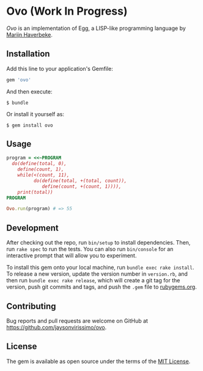 # Ovo (Work In Progress)

*Ovo* is an implementation of Egg, a LISP-like programming language by [Marijn Haverbeke](https://marijnhaverbeke.nl/).

## Installation

Add this line to your application's Gemfile:

```ruby
gem 'ovo'
```

And then execute:

    $ bundle

Or install it yourself as:

    $ gem install ovo

## Usage

```ruby
program = <<~PROGRAM
  do(define(total, 0),
    define(count, 1),
    while(<(count, 11),
          do(define(total, +(total, count)),
             define(count, +(count, 1)))),
    print(total))
PROGRAM

Ovo.run(program) # => 55
```

## Development

After checking out the repo, run `bin/setup` to install dependencies. Then, run `rake spec` to run the tests. You can also run `bin/console` for an interactive prompt that will allow you to experiment.

To install this gem onto your local machine, run `bundle exec rake install`. To release a new version, update the version number in `version.rb`, and then run `bundle exec rake release`, which will create a git tag for the version, push git commits and tags, and push the `.gem` file to [rubygems.org](https://rubygems.org).

## Contributing

Bug reports and pull requests are welcome on GitHub at https://github.com/jaysonvirissimo/ovo.

## License

The gem is available as open source under the terms of the [MIT License](https://opensource.org/licenses/MIT).
